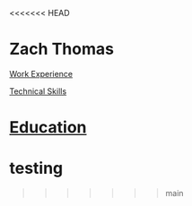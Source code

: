 <<<<<<< HEAD
# Zach Thomas

[Work Experience](workExperience.md)

[Technical Skills](technicalSkills.md)

[Education](education.md)
=======
# testing
>>>>>>> main
